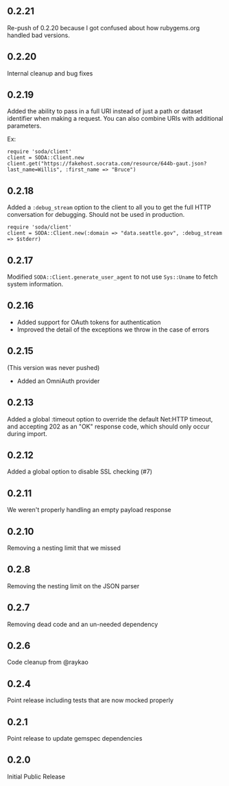 0.2.21
------
Re-push of 0.2.20 because I got confused about how rubygems.org handled bad versions.

0.2.20
------
Internal cleanup and bug fixes

0.2.19
------
Added the ability to pass in a full URI instead of just a path or dataset identifier when making a request. You can also combine URIs with additional parameters.

Ex:

    require 'soda/client'
    client = SODA::Client.new
    client.get("https://fakehost.socrata.com/resource/644b-gaut.json?last_name=Willis", :first_name => "Bruce")

0.2.18
------
Added a `:debug_stream` option to the client to all you to get the full HTTP conversation for debugging. Should not be used in production.

    require 'soda/client'
    client = SODA::Client.new(:domain => "data.seattle.gov", :debug_stream => $stderr)

0.2.17
------
Modified `SODA::Client.generate_user_agent` to not use `Sys::Uname` to fetch system information. 

0.2.16
------
- Added support for OAuth tokens for authentication
- Improved the detail of the exceptions we throw in the case of errors

0.2.15
------
(This version was never pushed)
- Added an OmniAuth provider

0.2.13
------
Added a global :timeout option to override the default Net:HTTP timeout, and accepting 202 as an "OK" response code, which should only occur during import.

0.2.12
------
Added a global option to disable SSL checking (#7)

0.2.11
------
We weren't properly handling an empty payload response

0.2.10
------
Removing a nesting limit that we missed

0.2.8
-----
Removing the nesting limit on the JSON parser

0.2.7
-----
Removing dead code and an un-needed dependency

0.2.6
-----
Code cleanup from @raykao

0.2.4
-----
Point release including tests that are now mocked properly

0.2.1
-----
Point release to update gemspec dependencies

0.2.0
-----
Initial Public Release

